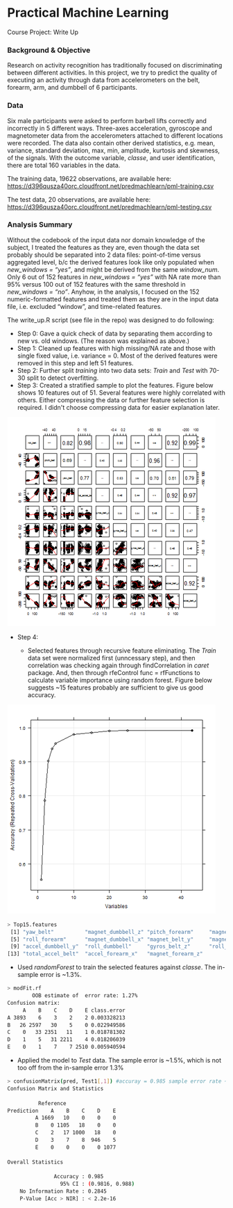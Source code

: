 Practical Machine Learning
=========================== 
Course Project: Write Up

### Background & Objective

Research on activity recognition has traditionally focused on discriminating between different activities.  In this project, we try to predict the quality of executing an activity through data from accelerometers on the belt, forearm, arm, and dumbbell of 6 participants.


### Data
Six male participants were asked to perform barbell lifts correctly and incorrectly in 5 different ways. Three-axes acceleration, gyroscope and magnetometer data from the accelerometers attached to different locations were recorded. The data also contain other derived statistics, e.g. mean, variance, standard deviation, max, min, amplitude, kurtosis and skewness, of the signals. With the outcome variable, *classe*, and user identification, there are total 160 variables in the data.

The training data, 19622 observations, are available here: 
https://d396qusza40orc.cloudfront.net/predmachlearn/pml-training.csv

The test data, 20 observations, are available here: 
https://d396qusza40orc.cloudfront.net/predmachlearn/pml-testing.csv

### Analysis Summary

Without the codebook of the input data nor domain knowledge of the subject, I treated the features as they are, even though the data set probably should be separated into 2 data files: point-of-time versus aggregated level, b/c the derived features look like only populated when *new_windows = “yes”*, and might be derived from the same *window_num*. Only 6 out of 152 features in *new_windows = “yes”*  with NA rate more than 95% versus 100 out of 152 features with the same threshold in *new_windows = “no”*. Anyhow, in the analysis, I focused on the 152 numeric-formatted features and treated them as they are in the input data file, i.e. excluded “window”, and time-related features.

The write_up.R script (see file in the repo) was designed to do following:

* Step 0: Gave a quick check of data by separating them according to new vs. old windows. (The reason was explained as above.)
* Step 1: Cleaned up features with high missing/NA rate and those with single fixed value, i.e. variance = 0. Most of the derived features were removed in this step and left 51 features.
* Step 2: Further split *training* into two data sets: *Train* and *Test* with 70-30 split to detect overfitting.
* Step 3: Created a stratified sample to plot the features. Figure below shows 10 features out of 51. Several features were highly correlated with others. Either compressing the data or further feature selection is required. I didn't choose compressing data for easier explanation later.

![plot1 Scatterplot](plot1_scatterplot.png) 

* Step 4: 

   - Selected features through recursive feature eliminating. The *Train* data set were normalized first (unncessary step), and then correlation was checking again through findCorrelation in *caret* package. And, then through rfeControl func = rfFunctions to calculate variable importance using random forest. Figure below suggests ~15 features probably are sufficient to give us good accuracy.

![plot2 NumberFeatures](plot2_NumberFeatures.png)

```sh
> Top15.features
 [1] "yaw_belt"          "magnet_dumbbell_z" "pitch_forearm"     "magnet_dumbbell_y" 
 [5] "roll_forearm"      "magnet_dumbbell_x" "magnet_belt_y"     "magnet_belt_z"
 [9] "accel_dumbbell_y"  "roll_dumbbell"     "gyros_belt_z"      "roll_arm"     
[13] "total_accel_belt"  "accel_forearm_x"   "magnet_forearm_z" 
```
   - Used *randomForest* to train the selected features against *classe*. The in-sample error is ~1.3%.
   
```sh
> modFit.rf
        OOB estimate of  error rate: 1.27%
Confusion matrix:
     A    B    C    D    E class.error
A 3893    6    3    2    2 0.003328213
B   26 2597   30    5    0 0.022949586
C    0   33 2351   11    1 0.018781302
D    1    5   31 2211    4 0.018206039
E    0    1    7    7 2510 0.005940594

```
   - Applied the model to *Test* data. The sample error is ~1.5%, which is not too off from the in-sample error 1.3%

```sh  
> confusionMatrix(pred, Test1[,1]) #accuray = 0.985 sample error rate ~ 1.5%
Confusion Matrix and Statistics

          Reference
Prediction    A    B    C    D    E
         A 1669   10    0    0    0
         B    0 1105   18    0    0
         C    2   17 1000   18    0
         D    3    7    8  946    5
         E    0    0    0    0 1077

Overall Statistics
                                         
               Accuracy : 0.985          
                 95% CI : (0.9816, 0.988)
    No Information Rate : 0.2845         
    P-Value [Acc > NIR] : < 2.2e-16   
``` 
